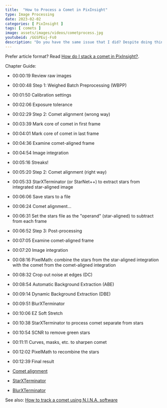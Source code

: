 ```yaml
---
title:  "How to Process a Comet in PixInsight"
type: Image Processing
date: 2023-02-02
categories: [ PixInsight ]
tags: [ comets ]
image: assets/images/videos/cometprocess.jpg
youtubeid: /GGSPEuj-Fs0
description: "Do you have the same issue that I did? Despite doing things like splitting out stars to align separately, you always end up with star streaks. I finally figured out the simple, single step to do between star alignment and comet alignment that makes all the difference and produces streak-free comets for me every time (without having to split the lights). This video walks through the full end-to-end of processing comets in PixInsight."
---
```


Prefer article format? Read [How do I stack a comet in PixInsight?](/how-do-i-stack-comets-in-pixinsight/).

Chapter Guide:

- 00:00:19 Review raw images
- 00:00:48 Step 1: Weighed Batch Preprocessing (WBPP)
- 00:01:50 Calibration settings
- 00:02:06 Exposure tolerance
- 00:02:29 Step 2: Comet alignment (wrong way)
- 00:03:39 Mark core of comet in first frame
- 00:04:01 Mark core of comet in last frame
- 00:04:36 Examine comet-aligned frame
- 00:04:54 Image integration
- 00:05:16 Streaks!
- 00:05:20 Step 2: Comet alignment (right way)
- 00:05:33 StarXTerminator (or StarNet++) to extract stars from integrated star-aligned image
- 00:06:06 Save stars to a file
- 00:06:24 Comet alignment...
- 00:06:31 Set the stars file as the "operand" (star-aligned) to subtract from each frame
- 00:06:52 Step 3: Post-processing
- 00:07:05 Examine comet-aligned frame
- 00:07:20 Image integration
- 00:08:16 PixelMath: combine the stars from the star-aligned integration with the comet  from the comet-aligned integration
- 00:08:32 Crop out noise at edges (DC)
- 00:08:54 Automatic Background Extraction (ABE)
- 00:09:14 Dynamic Background Extraction (DBE)
- 00:09:51 BlurXTerminator
- 00:10:06 EZ Soft Stretch
- 00:10:38 StarXTerminator to process comet separate from stars
- 00:10:54 SCNR to remove green stars
- 00:11:11 Curves, masks, etc. to sharpen comet
- 00:12:02 PixelMath to recombine the stars
- 00:12:39 Final result

- [Comet alignment](https://pixinsight.com/doc/tools/CometAlignment/CometAlignment.html)
- [StarXTerminator](https://www.rc-astro.com/resources/StarXTerminator/)
- [BlurXTerminator](https://www.rc-astro.com/resources/BlurXTerminator/index.php)

See also: [How to track a comet using N.I.N.A. software](/video/astro-tip-4/)
